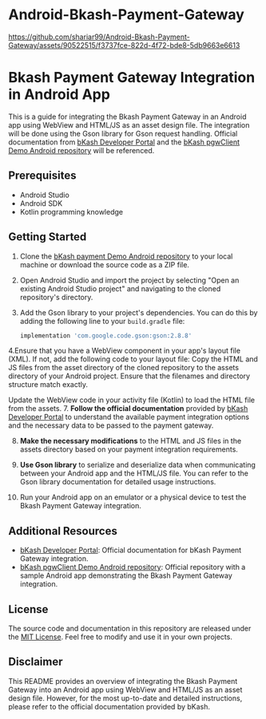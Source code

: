 # Android-Bkash-Payment-Gateway


https://github.com/shariar99/Android-Bkash-Payment-Gateway/assets/90522515/f3737fce-822d-4f72-bde8-5db9663e6613


# Bkash Payment Gateway Integration in Android App

This is a guide for integrating the Bkash Payment Gateway in an Android app using WebView and HTML/JS as an asset design file. The integration will be done using the Gson library for Gson request handling. Official documentation from [bKash Developer Portal](https://developer.bka.sh/) and the [bKash pgwClient Demo Android repository](https://github.com/bKash-developer/bkash-pgwClient-demo-android) will be referenced.

## Prerequisites

- Android Studio
- Android SDK
- Kotlin programming knowledge

## Getting Started

1. Clone the [bKash payment Demo Android repository](https://github.com/shariar99/Android-Bkash-Payment-Gateway.git) to your local machine or download the source code as a ZIP file.

2. Open Android Studio and import the project by selecting "Open an existing Android Studio project" and navigating to the cloned repository's directory.

3. Add the Gson library to your project's dependencies. You can do this by adding the following line to your `build.gradle` file:

   ```gradle
   implementation 'com.google.code.gson:gson:2.8.8'
4.Ensure that you have a WebView component in your app's layout file (XML). If not, add the following code to your layout file:
     <WebView
    android:id="@+id/webView"
    android:layout_width="match_parent"
    android:layout_height="match_parent"
      />
 Copy the HTML and JS files from the asset directory of the cloned repository to the assets directory of your Android project. Ensure that the filenames and directory structure match exactly.

Update the WebView code in your activity file (Kotlin) to load the HTML file from the assets.
7. **Follow the official documentation** provided by [bKash Developer Portal](https://developer.bka.sh/) to understand the available payment integration options and the necessary data to be passed to the payment gateway.

8. **Make the necessary modifications** to the HTML and JS files in the assets directory based on your payment integration requirements.

9. **Use Gson library** to serialize and deserialize data when communicating between your Android app and the HTML/JS file. You can refer to the Gson library documentation for detailed usage instructions.

10. Run your Android app on an emulator or a physical device to test the Bkash Payment Gateway integration.

## Additional Resources

- [bKash Developer Portal](https://developer.bka.sh/): Official documentation for bKash Payment Gateway integration.
- [bKash pgwClient Demo Android repository](https://github.com/bKash-developer/bkash-pgwClient-demo-android): Official repository with a sample Android app demonstrating the Bkash Payment Gateway integration.

## License

The source code and documentation in this repository are released under the [MIT License](LICENSE). Feel free to modify and use it in your own projects.

## Disclaimer

This README provides an overview of integrating the Bkash Payment Gateway into an Android app using WebView and HTML/JS as an asset design file. However, for the most up-to-date and detailed instructions, please refer to the official documentation provided by bKash.

